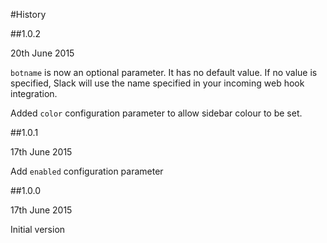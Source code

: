 #History

##1.0.2

20th June 2015

`botname` is now an optional parameter. It has no default value. If no value is specified, Slack will use the name specified in your incoming web hook integration.

Added `color` configuration parameter to allow sidebar colour to be set.

##1.0.1

17th June 2015

Add `enabled` configuration parameter

##1.0.0

17th June 2015

Initial version